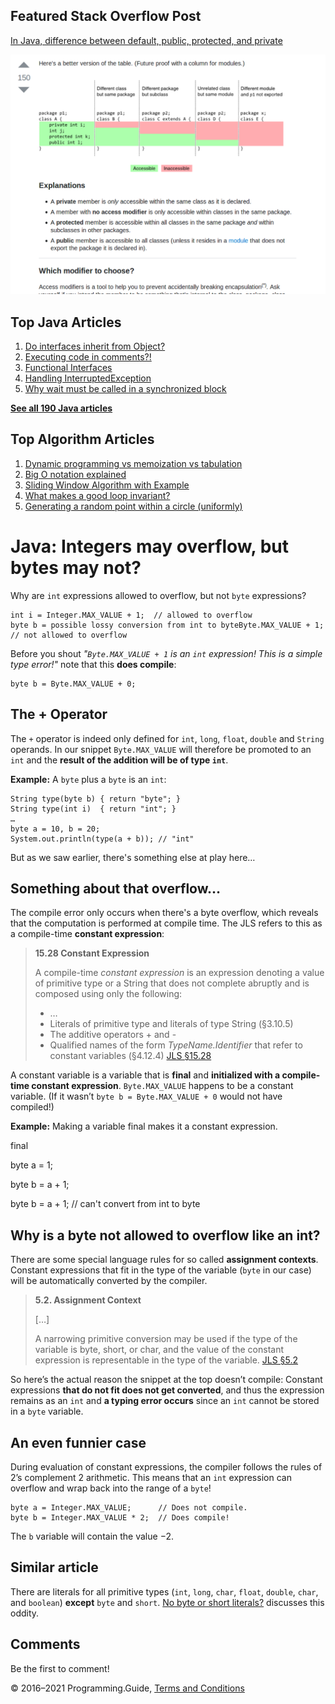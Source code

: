 



## Featured Stack Overflow Post

[In Java, difference between default, public, protected, and private](https://stackoverflow.com/a/33627846/276052)

[<img src="../images/so-featured-33627846.png" alt="StackOverflow screenshot thumbnail" class="screenshot" />](https://stackoverflow.com/a/33627846/276052)



## Top Java Articles

1.  [Do interfaces inherit from Object?](do-interfaces-inherit-from-object.html)
2.  [Executing code in comments?!](executing-code-in-comments.html)
3.  [Functional Interfaces](functional-interfaces.html)
4.  [Handling InterruptedException](handling-interrupted-exceptions.html)
5.  [Why wait must be called in a synchronized block](why-wait-must-be-in-synchronized.html)

[**See all 190 Java articles**](index.html)

## Top Algorithm Articles

1.  [Dynamic programming vs memoization vs tabulation](../dynamic-programming-vs-memoization-vs-tabulation.html)
2.  [Big O notation explained](../big-o-notation-explained.html)
3.  [Sliding Window Algorithm with Example](../sliding-window-example.html)
4.  [What makes a good loop invariant?](../what-makes-a-good-loop-invariant.html)
5.  [Generating a random point within a circle (uniformly)](../random-point-within-circle.html)

# Java: Integers may overflow, but bytes may not?

Why are `int` expressions allowed to overflow, but not `byte` expressions?

    int i = Integer.MAX_VALUE + 1;  // allowed to overflow
    byte b = possible lossy conversion from int to byteByte.MAX_VALUE + 1;    // not allowed to overflow

Before you shout _"`Byte.MAX_VALUE + 1` is an `int` expression! This is a simple type error!"_ note that this **does compile**:

    byte b = Byte.MAX_VALUE + 0;

## The + Operator

The `+` operator is indeed only defined for `int`, `long`, `float`, `double` and `String` operands. In our snippet `Byte.MAX_VALUE` will therefore be promoted to an `int` and the **result of the addition will be of type `int`**.

**Example:** A `byte` plus a `byte` is an `int`:

    String type(byte b) { return "byte"; }
    String type(int i)  { return "int"; }
    …
    byte a = 10, b = 20;
    System.out.println(type(a + b)); // "int"

But as we saw earlier, there's something else at play here…

## Something about that overflow…

The compile error only occurs when there's a byte overflow, which reveals that the computation is performed at compile time. The JLS refers to this as a compile-time **constant expression**:

> **15.28 Constant Expression**
>
> A compile-time _constant expression_ is an expression denoting a value of primitive type or a <span class="mono">String</span> that does not complete abruptly and is composed using only the following:
>
> - …
> - Literals of primitive type and literals of type <span class="mono">String</span> (§3.10.5)
> - The additive operators <span class="mono">+</span> and <span class="mono">-</span>
> - Qualified names of the form _TypeName.Identifier_ that refer to constant variables (§4.12.4) <a href="https://docs.oracle.com/javase/specs/jls/se8/html/jls-15.html#jls-15.28" class="quote-source">JLS §15.28</a>

A constant variable is a variable that is **final** and **initialized with a compile-time constant expression**. `Byte.MAX_VALUE` happens to be a constant variable. (If it wasn’t `byte b = Byte.MAX_VALUE + 0` would not have compiled!)

**Example:** Making a variable final makes it a constant expression.

final

<span class="keyword">byte</span> a = <span class="num_lit">1</span>;

<span class="keyword">byte</span> b = a + <span class="num_lit">1</span>;

<span class="err-squiggly"><span class="keyword">byte</span> b = a + <span class="num_lit">1</span>;</span> <span class="comment">// can't convert from int to byte</span>

## Why is a byte not allowed to overflow like an int?

There are some special language rules for so called **assignment contexts**. Constant expressions that fit in the type of the variable (`byte` in our case) will be automatically converted by the compiler.

> **5.2. Assignment Context**
>
> \[…\]
>
> A <span class="highlight">narrowing primitive conversion</span> may be used if the type of the variable is <span class="mono highlight">byte</span>, <span class="mono">short</span>, or <span class="mono">char</span>, and the value of the constant expression is representable in the type of the variable. <a href="https://docs.oracle.com/javase/specs/jls/se8/html/jls-5.html#jls-5.2" class="quote-source">JLS §5.2</a>

So here’s the actual reason the snippet at the top doesn’t compile: Constant expressions **that do not fit does not get converted**, and thus the expression remains as an `int` and **a typing error occurs** since an `int` cannot be stored in a `byte` variable.

## An even funnier case

During evaluation of constant expressions, the compiler follows the rules of 2’s complement 2 arithmetic. This means that an `int` expression can overflow and wrap back into the range of a `byte`!

    byte a = Integer.MAX_VALUE;      // Does not compile.
    byte b = Integer.MAX_VALUE * 2;  // Does compile!

The `b` variable will contain the value −2.

## Similar article

There are literals for all primitive types (`int`, `long`, `char`, `float`, `double`, `char`, and `boolean`) **except** `byte` and `short`. [No byte or short literals?](byte-short-literals.html) discusses this oddity.

## Comments

Be the first to comment!

© 2016–2021 Programming.Guide, [Terms and Conditions](../terms-and-conditions.html)
